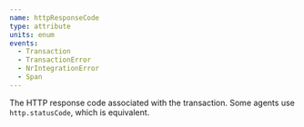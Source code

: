 ```yaml
---
name: httpResponseCode
type: attribute
units: enum
events:
  - Transaction
  - TransactionError
  - NrIntegrationError
  - Span
---
```


The HTTP response code associated with the transaction. Some agents use `http.statusCode`, which is equivalent.
